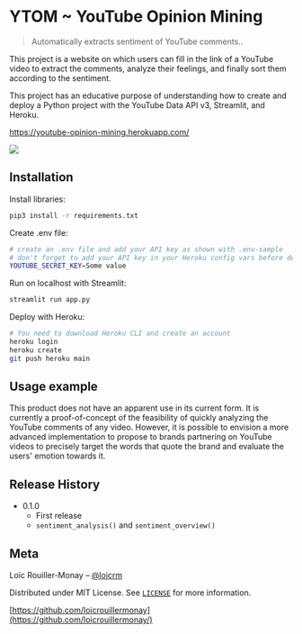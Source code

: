 # YTOM ~ YouTube Opinion Mining
> Automatically extracts sentiment of YouTube comments..

This project is a website on which users can fill in the link of a YouTube video to extract the comments, analyze their feelings, and finally sort them according to the sentiment.

This project has an educative purpose of understanding how to create and deploy a Python project with the YouTube Data API v3, Streamlit, and Heroku.

https://youtube-opinion-mining.herokuapp.com/

![](ytom_preview.gif)

## Installation

Install libraries:

```sh
pip3 install -r requirements.txt
```

Create .env file:

```sh
# create an .env file and add your API key as shown with .env-sample
# don't forget to add your API key in your Heroku config vars before deploying with Heroku
YOUTUBE_SECRET_KEY=Some value
```

Run on localhost with Streamlit:

```sh
streamlit run app.py
```

Deploy with Heroku:

```sh
# You need to download Heroku CLI and create an account
heroku login
heroku create
git push heroku main
```

## Usage example

This product does not have an apparent use in its current form. It is currently a proof-of-concept of the feasibility of quickly analyzing the YouTube comments of any video. However, it is possible to envision a more advanced implementation to propose to brands partnering on YouTube videos to precisely target the words that quote the brand and evaluate the users' emotion towards it.

## Release History

* 0.1.0
    * First release
    * `sentiment_analysis()` and `sentiment_overview()`

## Meta

Loïc Rouiller-Monay – [@loicrm](https://twitter.com/loicrm)

Distributed under MIT License. See [`LICENSE`](https://github.com/loicrouillermonay/ytom/blob/main/LICENSE) for more information.

[https://github.com/loicrouillermonay](https://github.com/loicrouillermonay/)